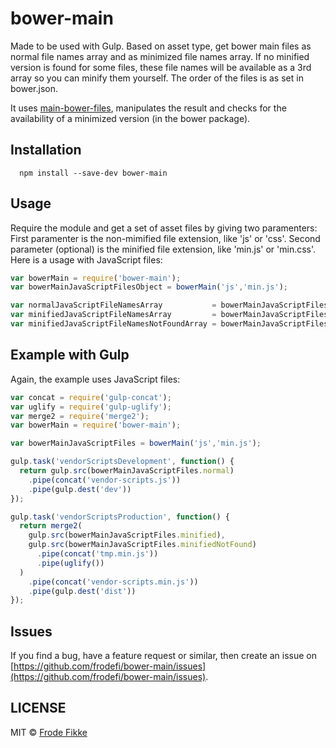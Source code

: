 bower-main
===============

Made to be used with Gulp. Based on asset type, get bower main files as normal file names array and as minimized file names array.
If no minified version is found for some files, these file names will be available as a 3rd array so you can minify them yourself.
The order of the files is as set in bower.json.

It uses [main-bower-files](https://www.npmjs.com/package/main-bower-files), manipulates the result and checks for the
availability of a minimized version (in the bower package).

## Installation

```shell
  npm install --save-dev bower-main
```

## Usage

Require the module and get a set of asset files by giving two paramenters: First paramenter is the non-mimified file extension,
like 'js' or 'css'. Second parameter (optional) is the minified file extension, like 'min.js' or 'min.css'.
Here is a usage with JavaScript files:

```js
var bowerMain = require('bower-main');
var bowerMainJavaScriptFilesObject = bowerMain('js','min.js');

var normalJavaScriptFileNamesArray           = bowerMainJavaScriptFilesObject.normal;
var minifiedJavaScriptFileNamesArray         = bowerMainJavaScriptFilesObject.minified;
var minifiedJavaScriptFileNamesNotFoundArray = bowerMainJavaScriptFilesObject.minifiedNotFound;
```

## Example with Gulp

Again, the example uses JavaScript files:

```js
var concat = require('gulp-concat');
var uglify = require('gulp-uglify');
var merge2 = require('merge2');
var bowerMain = require('bower-main');

var bowerMainJavaScriptFiles = bowerMain('js','min.js');

gulp.task('vendorScriptsDevelopment', function() {
  return gulp.src(bowerMainJavaScriptFiles.normal)
    .pipe(concat('vendor-scripts.js'))
    .pipe(gulp.dest('dev'))
});

gulp.task('vendorScriptsProduction', function() {
  return merge2(
    gulp.src(bowerMainJavaScriptFiles.minified),
    gulp.src(bowerMainJavaScriptFiles.minifiedNotFound)
      .pipe(concat('tmp.min.js'))
      .pipe(uglify())
  )
    .pipe(concat('vendor-scripts.min.js'))
    .pipe(gulp.dest('dist'))
});
```

## Issues

If you find a bug, have a feature request or similar, then create an issue on [https://github.com/frodefi/bower-main/issues](https://github.com/frodefi/bower-main/issues).

## LICENSE

MIT © [Frode Fikke](https://github.com/frodefi)

